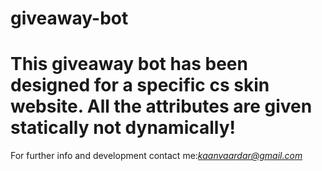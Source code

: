 # giveaway-bot

# This giveaway bot has been designed for a specific cs skin website. All the attributes are given statically not dynamically! 
For further info and development 
contact me:*kaanvaardar@gmail.com* 

